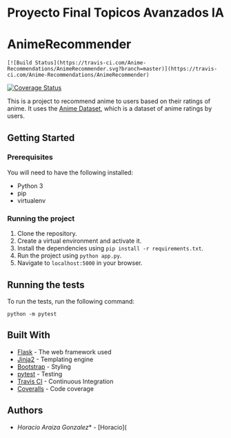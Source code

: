 # Proyecto Final Topicos Avanzados IA
# AnimeRecommender
    [![Build Status](https://travis-ci.com/Anime-Recommendations/AnimeRecommender.svg?branch=master)](https://travis-ci.com/Anime-Recommendations/AnimeRecommender)
[![Coverage Status](https://coveralls.io/repos/github/Anime-Recommendations/AnimeRecommender/badge.svg?branch=master)](https://coveralls.io/github/Anime-Recommendations/AnimeRecommender?branch=master)

This is a project to recommend anime to users based on their ratings of anime. It uses the [Anime Dataset](https://www.kaggle.com/CooperUnion/anime-recommendations-database), which is a dataset of anime ratings by users.

## Getting Started

### Prerequisites

You will need to have the following installed:

- Python 3
- pip
- virtualenv

### Running the project

1. Clone the repository.
2. Create a virtual environment and activate it.
3. Install the dependencies using `pip install -r requirements.txt`.
4. Run the project using `python app.py`.
5. Navigate to `localhost:5000` in your browser.

## Running the tests

To run the tests, run the following command:

`python -m pytest`

## Built With

- [Flask](http://flask.pocoo.org/) - The web framework used
- [Jinja2](http://jinja.pocoo.org/docs/2.10/) - Templating engine
- [Bootstrap](https://getbootstrap.com/) - Styling
- [pytest](https://docs.pytest.org/en/latest/) - Testing
- [Travis CI](https://travis-ci.org/) - Continuous Integration
- [Coveralls](https://coveralls.io/) - Code coverage

## Authors

- *Horacio Araiza Gonzalez** - [Horacio](
